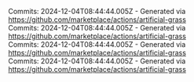 Commits: 2024-12-04T08:44:44.005Z - Generated via https://github.com/marketplace/actions/artificial-grass
<br>
Commits: 2024-12-04T08:44:44.005Z - Generated via https://github.com/marketplace/actions/artificial-grass
<br>
Commits: 2024-12-04T08:44:44.005Z - Generated via https://github.com/marketplace/actions/artificial-grass
<br>
Commits: 2024-12-04T08:44:44.005Z - Generated via https://github.com/marketplace/actions/artificial-grass
<br>
